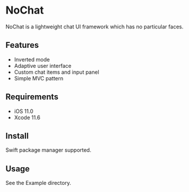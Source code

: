 # NoChat
NoChat is a lightweight chat UI framework which has no particular faces.     

## Features
- Inverted mode
- Adaptive user interface
- Custom chat items and input panel
- Simple MVC pattern

## Requirements
- iOS 11.0
- Xcode 11.6

## Install
Swift package manager supported.

## Usage
See the Example directory.